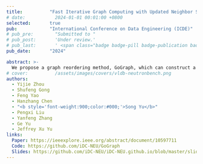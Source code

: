 ```yaml
---
title:          "Fast Iterative Graph Computing with Updated Neighbor States"
# date:           2024-01-01 00:01:00 +0800
selected:       true
pub:            "International Conference on Data Engineering (ICDE)"
# pub_pre:        "Submitted to "
# pub_post:       'Under review.'
# pub_last:       ' <span class="badge badge-pill badge-publication badge-success">Spotlight</span>'
pub_date:       "2024"

abstract: >-
  We propose a graph reordering method, GoGraph, which can construct a well-formed vertex processing order effectively reducing the number of iteration rounds and, consequently, accelerating iterative computation. Before delving into GoGraph, a metric function is introduced to quantify the efficiency of vertex processing order in accelerating iterative computation. This metric reflects the quality of the processing order by counting the number of edges whose source precedes the destination. GoGraph employs a divide-and-conquer mindset to establish the vertex processing order by maximizing the value of the metric function. 
# cover:          /assets/images/covers/vldb-neutronbench.png
authors:
  - Yijie Zhou
  - Shufeng Gong
  - Feng Yao
  - Hanzhang Chen
  - "<b style='font-weight:900;color:#000;'>Song Yu</b>"
  - Pengxi Liu
  - Yanfeng Zhang
  - Ge Yu
  - Jeffrey Xu Yu
links:
  Paper: https://ieeexplore.ieee.org/abstract/document/10597711
  Code: https://github.com/iDC-NEU/GoGraph
  Slides: https://github.com/iDC-NEU/iDC-NEU.github.io/blob/master/slides/GoGraph_ICDE24.pdf
---
```

